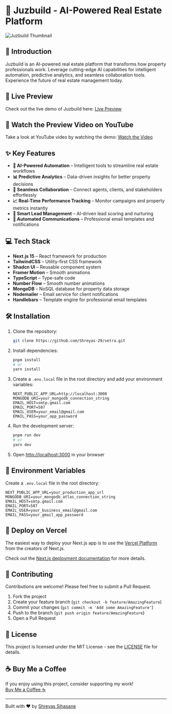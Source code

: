 # 🚀 Juzbuild - AI-Powered Real Estate Platform

<img src="https://github.com/user-attachments/assets/df541304-ea1c-4ebe-b6fd-2e093680314f" alt="Juzbuild Thumbnail">

## 🌟 Introduction

Juzbuild is an AI-powered real estate platform that transforms how property professionals work. Leverage cutting-edge AI capabilities for intelligent automation, predictive analytics, and seamless collaboration tools. Experience the future of real estate management today.

## 🔗 Live Preview

Check out the live demo of Juzbuild here: [Live Preview](https://juzbuild-app.vercel.app/)

## 🎥 Watch the Preview Video on YouTube

Take a look at YouTube video by watching the demo: [Watch the Video](https://youtu.be/dfQ_WwWV6g8)

## ✨ Key Features

- **🤖 AI-Powered Automation** – Intelligent tools to streamline real estate workflows
- **📊 Predictive Analytics** – Data-driven insights for better property decisions
- **🤝 Seamless Collaboration** – Connect agents, clients, and stakeholders effortlessly
- **📈 Real-Time Performance Tracking** – Monitor campaigns and property metrics instantly
- **🎯 Smart Lead Management** – AI-driven lead scoring and nurturing
- **📧 Automated Communications** – Professional email templates and notifications

## 💻 Tech Stack

- **Next.js 15** – React framework for production
- **TailwindCSS** – Utility-first CSS framework
- **Shadcn UI** – Reusable component system
- **Framer Motion** – Smooth animations
- **TypeScript** – Type-safe code
- **Number Flow** – Smooth number animations
- **MongoDB** – NoSQL database for property data storage
- **Nodemailer** – Email service for client notifications
- **Handlebars** – Template engine for professional email templates

## 🛠️ Installation

1. Clone the repository:

   ```bash
   git clone https://github.com/Shreyas-29/vetra.git
   ```

2. Install dependencies:

   ```bash
   pnpm install
   # or
   yarn install
   ```

3. Create a `.env.local` file in the root directory and add your environment variables:

   ```env
   NEXT_PUBLIC_APP_URL=http://localhost:3000
   MONGODB_URI=your_mongodb_connection_string
   EMAIL_HOST=smtp.gmail.com
   EMAIL_PORT=587
   EMAIL_USER=your_email@gmail.com
   EMAIL_PASS=your_app_password
   ```

4. Run the development server:

   ```bash
   pnpm run dev
   # or
   yarn dev
   ```

5. Open [http://localhost:3000](http://localhost:3000) in your browser

## 🔧 Environment Variables

Create a `.env.local` file in the root directory:

```env
NEXT_PUBLIC_APP_URL=your_production_app_url
MONGODB_URI=your_mongodb_atlas_connection_string
EMAIL_HOST=smtp.gmail.com
EMAIL_PORT=587
EMAIL_USER=your_business_email@gmail.com
EMAIL_PASS=your_gmail_app_password
```

## 🚀 Deploy on Vercel

The easiest way to deploy your Next.js app is to use the [Vercel Platform](https://vercel.com/new) from the creators of Next.js.

Check out the [Next.js deployment documentation](https://nextjs.org/docs/deployment) for more details.

## 🤝 Contributing

Contributions are welcome! Please feel free to submit a Pull Request.

1. Fork the project
2. Create your feature branch (`git checkout -b feature/AmazingFeature`)
3. Commit your changes (`git commit -m 'Add some AmazingFeature'`)
4. Push to the branch (`git push origin feature/AmazingFeature`)
5. Open a Pull Request

## 📜 License

This project is licensed under the MIT License - see the [LICENSE](LICENSE) file for details.

## ☕ Buy Me a Coffee

If you enjoy using this project, consider supporting my work!  
[Buy Me a Coffee ☕](https://buymeacoffee.com/shreyas29)

---

Built with ❤️ by [Shreyas Sihasane](https://shreyas-sihasane.vercel.app)

